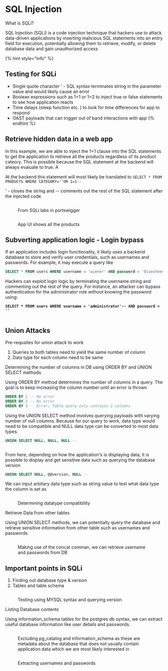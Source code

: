 # SQL Injection

What is SQLi?

SQL Injection (SQLi) is a code injection technique that hackers use to attack data-driven applications by inserting malicious SQL statements into an entry field for execution, potentially allowing them to retrieve, modify, or delete database data and gain unauthorized access

{% hint style="info" %}
## Testing for SQLi

* Single quote character ' - SQL syntax terminates string in the parameter value and would likely cause an error
* Boolean expressions such as 1=1 or 1=2 to inject true or false statements to see how application reacts
* Time delays (sleep function etc. ) to look for time differences for app to respond
* OAST payloads  that can trigger out of  band interactions with app
{% endhint %}

## Retrieve hidden data in a web app

In this example, we are able to inject the 1=1 clause into the SQL statements to get the application to retrieve all the products regardless of its product cateory. This is possible because the SQL statement at the backend will always evaluate to true. A

At the backend this statement will most likely be translated to `SELECT * FROM PRODUCTS WHERE CATEGORY=''OR 1=1--`

'  - closes the string and -- comments out the rest of the SQL statement after the injected code

<figure><img src="../.gitbook/assets/image (87).png" alt=""><figcaption><p>From SQLi labs in portswigger</p></figcaption></figure>

<figure><img src="../.gitbook/assets/image (88).png" alt=""><figcaption><p>App UI shows all the products</p></figcaption></figure>

## Subverting application logic  - Login bypass

If an application includes login functionality, it likely uses a backend database to store and verify user credentials, such as usernames and passwords. For example, it may execute a query like&#x20;

```sql
SELECT * FROM users WHERE username = 'wiener' AND password = 'bluecheese';
```

Hackers can exploit login logic by terminating the username string and commenting out the rest of the query. For instance, an attacker can bypass authentication for the administrator role without knowing the password using:

<pre class="language-sql"><code class="lang-sql"><strong>SELECT * FROM users WHERE username = 'administrator'-- AND password = ''
</strong></code></pre>



<figure><img src="../.gitbook/assets/image (89).png" alt=""><figcaption></figcaption></figure>

## Union Attacks

Pre-requsites for union attack to work

1. Queries to both tables need to yield the same number of column
2. Data type for each column need to be same

Determining the number of columns in DB using ORDER BY and UNION SELECT methods

Using ORDER BY method determines the number of columns in a query. The goal is to keep increasing the column number until an error is thrown

```sql
ORDER BY 1 -- No error
ORDER BY 2 -- No error
ORDER BY 3 -- Error; Table query only contains 2 columns
```

Using the UNION SELECT method involves querying payloads with varying number of null columns. Because for our query to work, data type would need to be compatible and NULL data type can be converted to most data types.&#x20;

```sql
UNION SELECT NULL, NULL, NULL --
```

<figure><img src="../.gitbook/assets/image (3).png" alt=""><figcaption></figcaption></figure>

From here, depending on how the application's is displaying data, it is possible to display and get sensitive data such as querying the database version

```sql
UNION SELECT NULL, @@version, NULL --
```

We can input arbitary data type such as string value to test what data type the column  is set as&#x20;

<figure><img src="../.gitbook/assets/image (4).png" alt=""><figcaption><p>Determining datatype compatibility</p></figcaption></figure>

Retrieve Data from other tables

Using UNION SELECT methods, we can potentially query the database and retrieve sensitive information from other table such as usernames and passwords

<figure><img src="../.gitbook/assets/image (5).png" alt=""><figcaption><p>Making use of the concat comman, we can retrieve username and passwords  from DB</p></figcaption></figure>



## Important points in SQLi

1. Finding out database type & version
2. Tables and table schema

<figure><img src="../.gitbook/assets/image (6).png" alt=""><figcaption><p>Testing using MYSQL syntax and querying version </p></figcaption></figure>

Listing Database contents

Using information\_schema.tables for the postgres db  syntax, we can extract useful database information like user details and passwords.

<figure><img src="../.gitbook/assets/image (1).png" alt=""><figcaption><p>Excluding pg_catalog and information_schema as these are metadata about the database that does not usually contain application data which we are most likely interested in</p></figcaption></figure>

<figure><img src="../.gitbook/assets/image (2).png" alt=""><figcaption><p>Extracting usernames and passwords</p></figcaption></figure>
